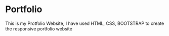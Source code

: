 # Portfolio
This is my Protfolio Website, I have used HTML, CSS, BOOTSTRAP to create the responsive portfolio website
